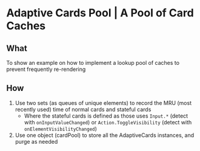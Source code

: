 # Adaptive Cards Pool | A Pool of Card Caches
## What
To show an example on how to implement a lookup pool of caches to prevent frequently re-rendering

## How
1. Use two sets (as queues of unique elements) to record the MRU (most recently used) time of normal cards and stateful cards
    + Where the stateful cards is defined as those uses `Input.*` (detect with `onInputValueChanged`) or `Action.ToggleVisibility` (detect with `onElementVisibilityChanged`)
2. Use one object (cardPool) to store all the AdaptiveCards instances, and purge as needed
